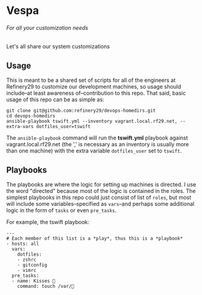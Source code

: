 # Vespa
###### _For all your customization needs_
Let's all share our system customizations

## Usage

This is meant to be a shared set of scripts for all of the engineers at Refinery29 to customize our development machines, so usage should include–at least awareness of–contribution to this repo. That said, basic usage of this repo can be as simple as:
```
git clone git@github.com:refinery29/devops-homedirs.git
cd devops-homedirs
ansible-playbook tswift.yml --inventory vagrant.local.rf29.net, --extra-vars dotfiles_user=tswift
```
The `ansible-playbook` command will run the **tswift.yml** playbook against vagrant.local.rf29.net (the ',' is necessary as an inventory is usually more than one machine) with the extra variable `dotfiles_user` set to `tswift`.

## Playbooks
The playbooks are where the logic for setting up machines is directed. I use the word "directed" because most of the logic is contained in the roles. The simplest playbooks in this repo could just consist of list of `roles`, but most will include some variables–specified as `vars`–and perhaps some additional logic in the form of `tasks` or even `pre_tasks`.

For example, the tswift playbook:
```
---
# Each member of this list is a *play*, thus this is a *playbook*
- hosts: all
  vars:
    dotfiles:
    - zshrc
    - gitconfig
    - vimrc
  pre_tasks:
  - name: Kisses 💋
    command: touch /var/💋

